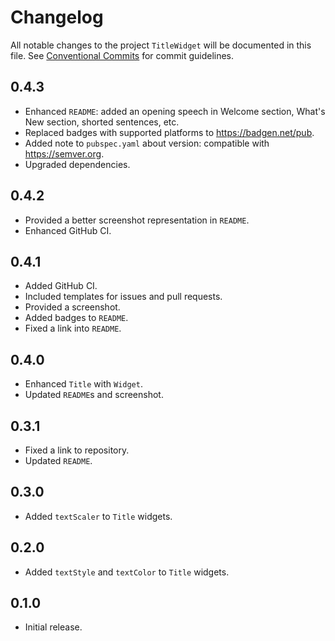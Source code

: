 # Changelog

All notable changes to the project `TitleWidget` will be documented in this file.
See [Conventional Commits](https://conventionalcommits.org) for commit guidelines.

## 0.4.3

- Enhanced `README`: added an opening speech in Welcome section, What's New section, shorted sentences, etc.
- Replaced badges with supported platforms to <https://badgen.net/pub>.
- Added note to `pubspec.yaml` about version: compatible with <https://semver.org>.
- Upgraded dependencies.

## 0.4.2

- Provided a better screenshot representation in `README`.
- Enhanced GitHub CI.

## 0.4.1

- Added GitHub CI.
- Included templates for issues and pull requests.
- Provided a screenshot.
- Added badges to `README`.
- Fixed a link into `README`.

## 0.4.0

- Enhanced `Title` with `Widget`.
- Updated `README`s and screenshot.

## 0.3.1

- Fixed a link to repository.
- Updated `README`.

## 0.3.0

- Added `textScaler` to `Title` widgets.

## 0.2.0

- Added `textStyle` and `textColor` to `Title` widgets.

## 0.1.0

- Initial release.
